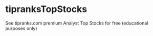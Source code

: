 # tipranksTopStocks
See tipranks.com premium  Analyst Top Stocks for free (educational purposes only)
